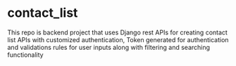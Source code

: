 # contact_list
This repo is backend project that uses Django rest APIs for creating contact list APIs with customized authentication, Token generated for authentication and validations rules for user inputs along with filtering and searching functionality
